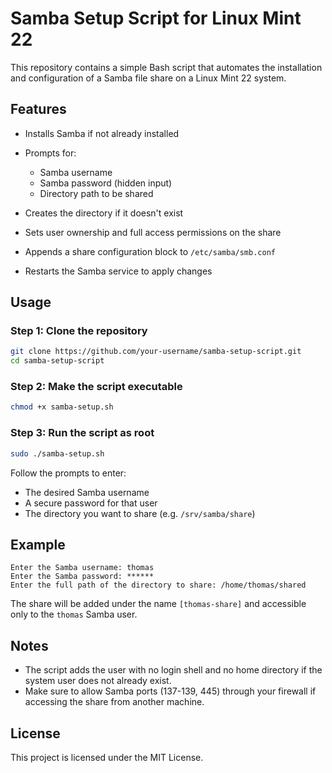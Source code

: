 # Samba Setup Script for Linux Mint 22

This repository contains a simple Bash script that automates the installation and configuration of a Samba file share on a Linux Mint 22 system.

## Features

* Installs Samba if not already installed
* Prompts for:

  * Samba username
  * Samba password (hidden input)
  * Directory path to be shared
* Creates the directory if it doesn't exist
* Sets user ownership and full access permissions on the share
* Appends a share configuration block to `/etc/samba/smb.conf`
* Restarts the Samba service to apply changes

## Usage

### Step 1: Clone the repository

```bash
git clone https://github.com/your-username/samba-setup-script.git
cd samba-setup-script
```

### Step 2: Make the script executable

```bash
chmod +x samba-setup.sh
```

### Step 3: Run the script as root

```bash
sudo ./samba-setup.sh
```

Follow the prompts to enter:

* The desired Samba username
* A secure password for that user
* The directory you want to share (e.g. `/srv/samba/share`)

## Example

```
Enter the Samba username: thomas
Enter the Samba password: ******
Enter the full path of the directory to share: /home/thomas/shared
```

The share will be added under the name `[thomas-share]` and accessible only to the `thomas` Samba user.

## Notes

* The script adds the user with no login shell and no home directory if the system user does not already exist.
* Make sure to allow Samba ports (137-139, 445) through your firewall if accessing the share from another machine.

## License

This project is licensed under the MIT License.
